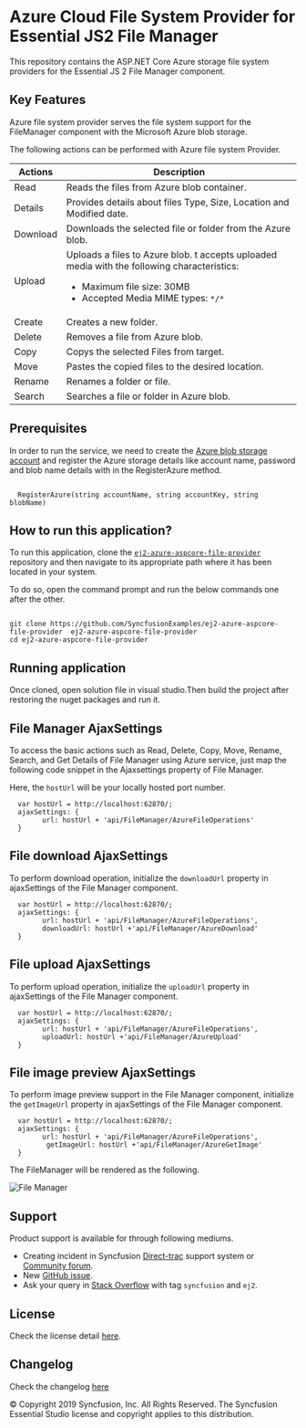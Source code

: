 # Azure Cloud File System Provider for Essential JS2 File Manager

This repository contains the ASP.NET Core Azure storage file system providers for the Essential JS 2 File Manager component.

## Key Features

Azure file system provider serves the file system support for the FileManager component with the Microsoft Azure blob storage.

The following actions can be performed with Azure file system Provider.

| **Actions** | **Description** |
| --- | --- |
| Read     | Reads the files from Azure blob container. |
| Details  | Provides details about files Type, Size, Location and Modified date. |
| Download | Downloads the selected file or folder from the Azure blob. |
| Upload   | Uploads a files to Azure blob. t accepts uploaded media with the following characteristics: <ul><li>Maximum file size:  30MB</li><li>Accepted Media MIME types: `*/*` </li></ul> |
| Create   | Creates a new folder. |
| Delete   | Removes a file from Azure blob. |
| Copy     | Copys the selected Files from target. |
| Move     | Pastes the copied files to the desired location. |
| Rename   | Renames a folder or file. |
| Search   | Searches a file or folder in Azure blob. |

## Prerequisites

In order to run the service, we need to create the [Azure blob storage account](https://docs.microsoft.com/en-us/azure/storage/common/storage-quickstart-create-account?tabs=azure-portal) and register the Azure storage details like  account name, password and blob name details with in the RegisterAzure method.

```

  RegisterAzure(string accountName, string accountKey, string blobName)

```

## How to run this application?

To run this application, clone the [`ej2-azure-aspcore-file-provider`](https://github.com/SyncfusionExamples/ej2-azure-aspcore-file-provider) repository and then navigate to its appropriate path where it has been located in your system.

To do so, open the command prompt and run the below commands one after the other.

```

git clone https://github.com/SyncfusionExamples/ej2-azure-aspcore-file-provider  ej2-azure-aspcore-file-provider
cd ej2-azure-aspcore-file-provider

```

## Running application

Once cloned, open solution file in visual studio.Then build the project after restoring the nuget packages and run it.


## File Manager AjaxSettings

To access the basic actions such as Read, Delete, Copy, Move, Rename, Search, and Get Details of File Manager using Azure service, just map the following code snippet in the Ajaxsettings property of File Manager.

Here, the `hostUrl` will be your locally hosted port number.

```
  var hostUrl = http://localhost:62870/;
  ajaxSettings: {
        url: hostUrl + 'api/FileManager/AzureFileOperations'
  }
```

## File download AjaxSettings

To perform download operation, initialize the `downloadUrl` property in ajaxSettings of the File Manager component.

```
  var hostUrl = http://localhost:62870/;
  ajaxSettings: {
        url: hostUrl + 'api/FileManager/AzureFileOperations',
        downloadUrl: hostUrl +'api/FileManager/AzureDownload'
  }
```

## File upload AjaxSettings

To perform upload operation, initialize the `uploadUrl` property in ajaxSettings of the File Manager component.

```
  var hostUrl = http://localhost:62870/;
  ajaxSettings: {
        url: hostUrl + 'api/FileManager/AzureFileOperations',
        uploadUrl: hostUrl +'api/FileManager/AzureUpload'
  }
```

## File image preview AjaxSettings

To perform image preview support in the File Manager component, initialize the `getImageUrl` property in ajaxSettings of the File Manager component.

```
  var hostUrl = http://localhost:62870/;
  ajaxSettings: {
        url: hostUrl + 'api/FileManager/AzureFileOperations',
         getImageUrl: hostUrl +'api/FileManager/AzureGetImage'
  }
```

The FileManager will be rendered as the following.

![File Manager](https://ej2.syncfusion.com/products/images/file-manager/readme.gif)


## Support

Product support is available for through following mediums.

* Creating incident in Syncfusion [Direct-trac](https://www.syncfusion.com/support/directtrac/incidents?utm_source=npm&utm_campaign=filemanager) support system or [Community forum](https://www.syncfusion.com/forums/essential-js2?utm_source=npm&utm_campaign=filemanager).
* New [GitHub issue](https://github.com/syncfusion/ej2-javascript-ui-controls/issues/new).
* Ask your query in [Stack Overflow](https://stackoverflow.com/?utm_source=npm&utm_campaign=filemanager) with tag `syncfusion` and `ej2`.

## License

Check the license detail [here](https://github.com/syncfusion/ej2-javascript-ui-controls/blob/master/license).

## Changelog

Check the changelog [here](https://github.com/syncfusion/ej2-javascript-ui-controls/blob/master/controls/filemanager/CHANGELOG.md)

© Copyright 2019 Syncfusion, Inc. All Rights Reserved. The Syncfusion Essential Studio license and copyright applies to this distribution.
